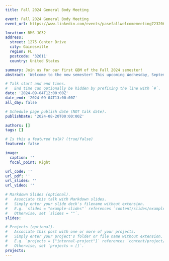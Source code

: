 ```yaml
---
title: Fall 2024 General Body Meeting

event: Fall 2024 General Body Meeting
event_url: https://www.linkedin.com/events/pasefallwelcomemeeting7232061563472334848/

location: BMS JG32
address:
  street: 1275 Center Drive
  city: Gainesville
  region: FL
  postcode: '32611'
  country: United States

summary: Join us for our first GBM of the Fall 2024 semester!
abstract: 'Welcome to the new semester! This upcoming Wednesday, September 4th, we will have our first general body meeting (GBM) in JG32 at the Biomedical Sciences Building. Enjoy a free lunch while will present our plans for this academic year, have a discussion about the topics in our recent newsletter, and hear your ideas for other initiatives!'

# Talk start and end times.
#   End time can optionally be hidden by prefixing the line with `#`.
date: '2024-09-04T12:00:00Z'
date_end: '2024-09-04T13:00:00Z'
all_day: false

# Schedule page publish date (NOT talk date).
publishDate: '2024-08-20T00:00:00Z'

authors: []
tags: []

# Is this a featured talk? (true/false)
featured: false

image:
  caption: ''
  focal_point: Right

url_code: ''
url_pdf: ''
url_slides: ''
url_video: ''

# Markdown Slides (optional).
#   Associate this talk with Markdown slides.
#   Simply enter your slide deck's filename without extension.
#   E.g. `slides = "example-slides"` references `content/slides/example-slides.md`.
#   Otherwise, set `slides = ""`.
slides:

# Projects (optional).
#   Associate this post with one or more of your projects.
#   Simply enter your project's folder or file name without extension.
#   E.g. `projects = ["internal-project"]` references `content/project/deep-learning/index.md`.
#   Otherwise, set `projects = []`.
projects:
---
```

